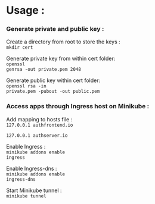 # Usage :
<h3>Generate private and public key :</h3>
Create a directory from root to store the keys :</br> 
<code>mkdir cert</code>

Generate private key from within cert folder: </br>
<code>openssl genrsa -out private.pem 2048</code>

Generate public key within cert folder: </br>
<code>openssl rsa -in private.pem -pubout -out public.pem</code>


<h3>Access apps through Ingress host on Minikube :</h3>
Add mapping to hosts file : </br>
<code>127.0.0.1 authfrontend.io</code>

<code>127.0.0.1 authserver.io</code>
</code>

Enable Ingress : </br>
<code>minikube addons enable ingress</code>

Enable Ingress-dns : </br>
<code>minikube addons enable ingress-dns</code>

Start Minikube tunnel : </br>
<code>minikube tunnel</code>
